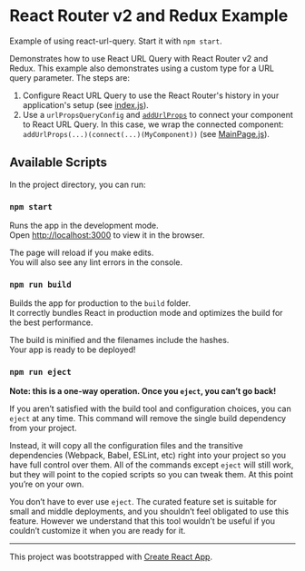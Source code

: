 # React Router v2 and Redux Example

Example of using react-url-query. Start it with `npm start`.


Demonstrates how to use React URL Query with React Router v2 and Redux. This example also demonstrates using a custom type for a URL query parameter. The steps are:

1. Configure React URL Query to use the React Router's history in your application's setup (see [index.js](https://github.com/pbeshai/react-url-query/blob/master/examples/react-router-v2-and-redux/src/index.js)).
1. Use a `urlPropsQueryConfig` and [`addUrlProps`](api/addUrlProps.md) to connect your component to React URL Query. In this case, we wrap the connected component: `addUrlProps(...)(connect(...)(MyComponent))` (see [MainPage.js](https://github.com/pbeshai/react-url-query/blob/master/examples/react-router-v2-and-redux/src/MainPage.js)).



## Available Scripts

In the project directory, you can run:

### `npm start`

Runs the app in the development mode.<br>
Open [http://localhost:3000](http://localhost:3000) to view it in the browser.

The page will reload if you make edits.<br>
You will also see any lint errors in the console.

### `npm run build`

Builds the app for production to the `build` folder.<br>
It correctly bundles React in production mode and optimizes the build for the best performance.

The build is minified and the filenames include the hashes.<br>
Your app is ready to be deployed!

### `npm run eject`

**Note: this is a one-way operation. Once you `eject`, you can’t go back!**

If you aren’t satisfied with the build tool and configuration choices, you can `eject` at any time. This command will remove the single build dependency from your project.

Instead, it will copy all the configuration files and the transitive dependencies (Webpack, Babel, ESLint, etc) right into your project so you have full control over them. All of the commands except `eject` will still work, but they will point to the copied scripts so you can tweak them. At this point you’re on your own.

You don’t have to ever use `eject`. The curated feature set is suitable for small and middle deployments, and you shouldn’t feel obligated to use this feature. However we understand that this tool wouldn’t be useful if you couldn’t customize it when you are ready for it.


---

This project was bootstrapped with [Create React App](https://github.com/facebookincubator/create-react-app).
